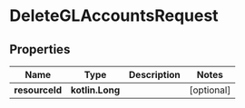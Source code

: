 
# DeleteGLAccountsRequest

## Properties
| Name | Type | Description | Notes |
| ------------ | ------------- | ------------- | ------------- |
| **resourceId** | **kotlin.Long** |  |  [optional] |



